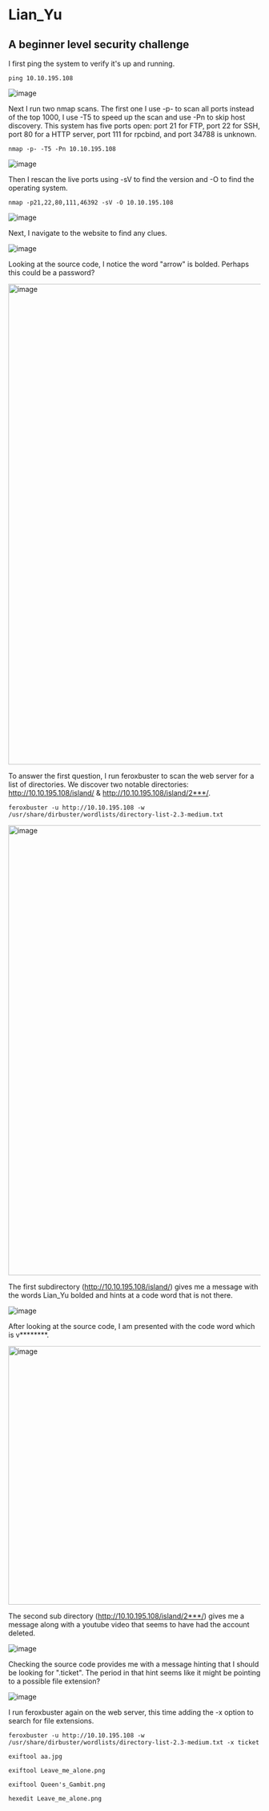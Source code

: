 # Lian_Yu
## A beginner level security challenge

I first ping the system to verify it's up and running. 
```
ping 10.10.195.108
```

![image](https://github.com/user-attachments/assets/064ab265-36c3-470c-a3c3-7bc8b6554c50)

Next I run two nmap scans. The first one I use -p- to scan all ports instead of the top 1000, I use -T5 to speed up the scan and use -Pn to skip host discovery. This system has five ports open: port 21 for FTP, port 22 for SSH, port 80 for a HTTP server, port 111 for rpcbind, and port 34788 is unknown.

```
nmap -p- -T5 -Pn 10.10.195.108
```

![image](https://github.com/user-attachments/assets/d504d4b1-9c62-4d19-8991-627690fb79ec)


Then I rescan the live ports using -sV to find the version and -O to find the operating system. 

```
nmap -p21,22,80,111,46392 -sV -O 10.10.195.108
```

![image](https://github.com/user-attachments/assets/e54e596c-a558-4edb-8179-e53857c2dfdd)

Next, I navigate to the website to find any clues. 

![image](https://github.com/user-attachments/assets/4771f5e1-c27f-49fa-8b56-ac9c92edaefd)

Looking at the source code, I notice the word "arrow" is bolded. Perhaps this could be a password?

<img width="959" alt="image" src="https://github.com/user-attachments/assets/606321cb-a1db-486b-adfe-27aabc5cd011">

To answer the first question, I run feroxbuster to scan the web server for a list of directories. We discover two notable directories: http://10.10.195.108/island/ & http://10.10.195.108/island/2***/.

```
feroxbuster -u http://10.10.195.108 -w /usr/share/dirbuster/wordlists/directory-list-2.3-medium.txt
```

<img width="898" alt="image" src="https://github.com/user-attachments/assets/9c070390-8d6b-42b3-9850-0cd1e2a7bbc1">

The first subdirectory (http://10.10.195.108/island/) gives me a message with the words Lian_Yu bolded and hints at a code word that is not there.

![image](https://github.com/user-attachments/assets/c72de9c7-45dc-4ea4-aa95-3895080b66bf)

After looking at the source code, I am presented with the code word which is v********.

<img width="516" alt="image" src="https://github.com/user-attachments/assets/caf56fa2-a9d9-4cf0-bb5b-7f6f982d5fc2">

The second sub directory (http://10.10.195.108/island/2***/) gives me a message along with a youtube video that seems to have had the account deleted. 

![image](https://github.com/user-attachments/assets/0e1f833c-6776-4229-83be-fd15808ce620)

Checking the source code provides me with a message hinting that I should be looking for ".ticket". The period in that hint seems like it might be pointing to a possible file extension?

![image](https://github.com/user-attachments/assets/1da1365e-c0ee-4e95-b157-eba38dc38e29)

I run feroxbuster again on the web server, this time adding the -x option to search for file extensions. 

```
feroxbuster -u http://10.10.195.108 -w /usr/share/dirbuster/wordlists/directory-list-2.3-medium.txt -x ticket
```



```
exiftool aa.jpg
```

```
exiftool Leave_me_alone.png
```

```
exiftool Queen's_Gambit.png
```

```
hexedit Leave_me_alone.png
```
